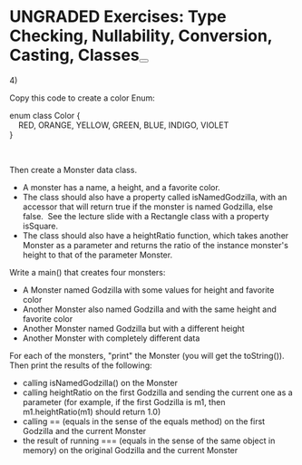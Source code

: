 <h1 class="page-title">UNGRADED Exercises: Type Checking, Nullability, Conversion, Casting, Classes<button aria-haspopup="dialog" class="ally-accessible-versions ally-add-tooltip" data-id="page:1792524" data-ally-content-id="page:1792524" data-ally-richcontent-eid="page:1792524" aria-label="Alternative formats" title="Alternative formats"></h1>
  
<p>4)</p>
<p>Copy this code to create a color Enum:</p>
<p>enum class Color {<br>&nbsp; &nbsp; RED, ORANGE, YELLOW, GREEN, BLUE, INDIGO, VIOLET<br>}</p>
<p>&nbsp;</p>
<p>Then create a Monster data class.&nbsp;</p>
<ul>
<li>A monster has a name, a height, and a favorite color.&nbsp;</li>
<li>The class should also have a property called isNamedGodzilla, with an accessor that will return true if the monster is named Godzilla, else false.&nbsp; See the lecture slide with a Rectangle class with a property isSquare.</li>
<li>The class should also have a heightRatio function, which takes another Monster as a parameter and returns the ratio of the instance monster's height to that of the parameter Monster.&nbsp;</li>
</ul>
<p>Write a main() that creates four monsters:</p>
<ul>
<li>A Monster named Godzilla with some values for height and favorite color</li>
<li>Another Monster also named Godzilla and with the same height and favorite color</li>
<li>Another Monster named Godzilla but with a different height</li>
<li>Another Monster with completely different data</li>
</ul>
<p>For each of the monsters, "print" the Monster (you will get the toString()).&nbsp; Then print the results of the following:</p>
<ul>
<li>calling isNamedGodzilla() on the Monster</li>
<li>calling heightRatio on the first Godzilla and sending the current one as a parameter (for example, if the first Godzilla is m1, then m1.heightRatio(m1) should return 1.0)</li>
<li>calling == (equals in the sense of the equals method) on the first Godzilla and the current Monster</li>
<li>the result of running === (equals in the sense of the same object in memory) on the original Godzilla and the current Monster&nbsp;</li>
</ul>
  
<div id="assign-to-mount-point"></div>
</div>
